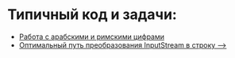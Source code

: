 # Типичный код и задачи:

+ [Работа с арабскими и римскими цифрами](arabicAndRoman.md)
+ [Оптимальный путь преобразования InputStream в строку -->](https://habr.com/ru/company/luxoft/blog/278233/)
